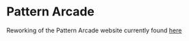 # Pattern Arcade

Reworking of the Pattern Arcade website currently found [here](http://www.patternarcade.com)